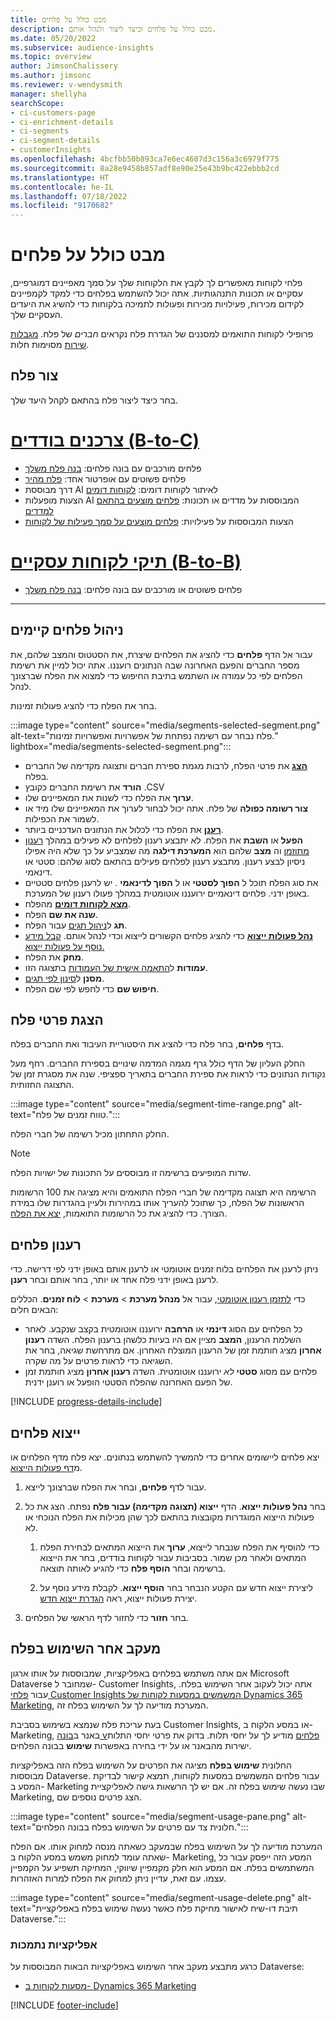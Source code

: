```yaml
---
title: מבט כולל על פלחים
description: מבט כולל על פלחים וכיצד ליצור ולנהל אותם.
ms.date: 05/20/2022
ms.subservice: audience-insights
ms.topic: overview
author: JimsonChalissery
ms.author: jimsonc
ms.reviewer: v-wendysmith
manager: shellyha
searchScope:
- ci-customers-page
- ci-enrichment-details
- ci-segments
- ci-segment-details
- customerInsights
ms.openlocfilehash: 4bcfbb50b893ca7e6ec4607d3c156a3c6979f775
ms.sourcegitcommit: 8a28e9458b857adf8e90e25e43b9bc422ebbb2cd
ms.translationtype: HT
ms.contentlocale: he-IL
ms.lasthandoff: 07/18/2022
ms.locfileid: "9170682"
---
```

# <a name="segments-overview"></a>מבט כולל על פלחים

פלחי לקוחות מאפשרים לך לקבץ את הלקוחות שלך על סמך מאפיינים דמוגרפיים, עסקיים או תכונות התנהגותיות. אתה יכול להשתמש בפלחים כדי למקד לקמפיינים לקידום מכירות, פעילויות מכירות ופעולות לתמיכה בלקוחות כדי להשיג את היעדים העסקיים שלך.

פרופילי לקוחות התואמים למסננים של הגדרת פלח נקראים *חברים* של פלח. [מגבלות שירות](/dynamics365/customer-insights/service-limits) מסוימות חלות.

## <a name="create-a-segment"></a>צור פלח

בחר כיצד ליצור פלח בהתאם לקהל היעד שלך.

# <a name="individual-consumers-b-to-c"></a>[צרכנים בודדים (B-to-C)](#tab/b2c)

- פלחים מורכבים עם בונה פלחים: [בנה פלח משלך](segment-builder.md)
- פלחים פשוטים עם אופרטור אחד: [פלח מהיר](segment-quick.md)
- דרך מבוססת AI לאיתור לקוחות דומים: [לקוחות דומים](find-similar-customer-segments.md)
- הצעות מופעלות AI המבוססות על מדדים או תכונות: [פלחים מוצעים בהתאם למדדים](suggested-segments.md)
- הצעות המבוססות על פעילויות: [פלחים מוצעים על סמך פעילות של לקוחות](suggested-segments-activity.md)

# <a name="business-accounts-b-to-b"></a>[תיקי לקוחות עסקיים (B-to-B)](#tab/b2b)

- פלחים פשוטים או מורכבים עם בונה פלחים: [בנה פלח משלך](segment-builder.md)

---

## <a name="manage-existing-segments"></a>ניהול פלחים קיימים

עבור אל הדף **פלחים** כדי להציג את הפלחים שיצרת, את הסטטוס והמצב שלהם, את מספר החברים והפעם האחרונה שבה הנתונים רועננו. אתה יכול למיין את רשימת הפלחים לפי כל עמודה או השתמש בתיבת החיפוש כדי למצוא את הפלח שברצונך לנהל.

בחר את הפלח כדי להציג פעולות זמינות.

:::image type="content" source="media/segments-selected-segment.png" alt-text="פלח נבחר עם רשימה נפתחת של אפשרויות ואפשרויות זמינות." lightbox="media/segments-selected-segment.png":::

- [**הצג**](#view-segment-details) את פרטי הפלח, לרבות מגמת ספירת חברים ותצוגה מקדימה של החברים בפלח.
- **הורד** את רשימת החברים כקובץ ‎.CSV
- **ערוך** את הפלח כדי לשנות את המאפיינים שלו.
- **צור רשומה כפולה** של פלח. אתה יכול לבחור לערוך את המאפיינים שלו מיד או לשמור את הכפילות.
- [**רענן**](#refresh-segments) את הפלח כדי לכלול את הנתונים העדכניים ביותר.
- **הפעל** או **השבת** את הפלח. לא יתבצע רענון לפלחים לא פעילים במהלך [רענון מתוזמן](system.md#schedule-tab) וה **מצב** שלהם הוא **המערכת דילגה** מה שמצביע על כך שלא היה אפילו ניסיון לבצע רענון. מתבצע רענון לפלחים פעילים בהתאם לסוג שלהם: סטטי או דינאמי.
- את סוג הפלח תוכל ל **הפוך לסטטי** או ל **הפוך לדינאמי** . יש לרענן פלחים סטטיים באופן ידני. פלחים דינאמיים ירועננו אוטומטית במהלך פעולו רענון של המערכת.
- [**מצא לקוחות דומים**](find-similar-customer-segments.md) מהפלח.
- **שנה את שם** הפלח.
- **תג** ל[ניהול תגים](work-with-tags-columns.md#manage-tags) עבור הפלח.
- [**נהל פעולות ייצוא**](#export-segments) כדי להציג פלחים הקשורים לייצוא וכדי לנהל אותם. [קבל מידע נוסף על פעולות ייצוא.](export-destinations.md)
- **מחק** את הפלח.
- **עמודות** ל[התאמה אישית של העמודות](work-with-tags-columns.md#customize-columns) בתצוגה הזו.
- **מסנן** ל[סינון לפי תגים](work-with-tags-columns.md#filter-on-tags).
- **חיפוש שם** כדי לחפש לפי שם הפלח.

## <a name="view-segment-details"></a>הצגת פרטי פלח

בדף **פלחים**, בחר פלח כדי להציג את היסטוריית העיבוד ואת החברים בפלח.

החלק העליון של הדף כולל גרף מגמה המדמה שינויים בספירת החברים. רחף מעל נקודות הנתונים כדי לראות את ספירת החברים בתאריך ספציפי. שנה את מסגרת זמן של התצוגה החזותית.

:::image type="content" source="media/segment-time-range.png" alt-text="טווח זמנים של פלח.":::

החלק התחתון מכיל רשימה של חברי הפלח.

> [!NOTE]
> שדות המופיעים ברשימה זו מבוססים על התכונות של ישויות הפלח.
>
>הרשימה היא תצוגה מקדימה של חברי הפלח התואמים והיא מציגה את 100 הרשומות הראשונות של הפלח, כך שתוכל להעריך אותו במהירות ולעיין בהגדרות שלו במידת הצורך. כדי להציג את כל הרשומות התואמות, [יצא את הפלח](export-destinations.md).

## <a name="refresh-segments"></a>רענון פלחים

ניתן לרענן את הפלחים בלוח זמנים אוטומטי או לרענן אותם באופן ידני לפי דרישה. כדי לרענן באופן ידני פלח אחד או יותר, בחר אותם ובחר **רענן**.

כדי [לתזמן רענון אוטומטי](system.md#schedule-tab), עבור אל **מנהל מערכת** > **מערכת** > **לוח זמנים**. הכללים הבאים חלים:

- כל הפלחים עם הסוג **דינמי** או **הרחבה** ירועננו אוטומטית בקצב שנקבע. לאחר השלמת הרענון, **המצב** מציין אם היו בעיות כלשהן ברענון הפלח. השדה **רענון אחרון** מציג חותמת זמן של הרענון המוצלח האחרון. אם מתרחשת שגיאה, בחר את השגיאה כדי לראות פרטים על מה שקרה.
- פלחים עם מסוג **סטטי** *לא* ירועננו אוטומטית. השדה **רענון אחרון** מציג חותמת זמן של הפעם האחרונה שהפלח הסטטי הופעל או רוענן ידנית.

[!INCLUDE [progress-details-include](includes/progress-details-pane.md)]

## <a name="export-segments"></a>ייצוא פלחים

יצא פלחים ליישומים אחרים כדי להמשיך להשתמש בנתונים. יצא פלח מדף הפלחים או מ[דף פעולות הייצוא](export-destinations.md).

1. עבור לדף **פלחים**, ובחר את הפלח שברצונך לייצא.

1. בחר **נהל פעולות ייצוא**. הדף **‏‫ייצוא (תצוגה מקדימה) עבור פלח‬** נפתח. הצג את כל פעולות הייצוא המוגדרות מקובצות בהתאם לכך שהן מכילות את הפלח הנוכחי או לא.

   1. כדי להוסיף את הפלח שנבחר לייצוא, **ערוך** את הייצוא המתאים לבחירת הפלח המתאים ולאחר מכן שמור. בסביבות עבור לקוחות בודדים, בחר את הייצוא ברשימה ובחר **הוסף פלח** כדי להגיע לאותה תוצאה.

   1. ליצירת ייצוא חדש עם הקטע הנבחר בחר **הוסף ייצוא**. לקבלת מידע נוסף על יצירת פעולות ייצוא, ראה [הגדרת ייצוא חדש](export-destinations.md#set-up-a-new-export).

1. בחר **חזור** כדי לחזור לדף הראשי של הפלחים.

## <a name="track-usage-of-a-segment"></a>מעקב אחר השימוש בפלח

אם אתה משתמש בפלחים באפליקציות, שמבוססות על אותו ארגון Microsoft Dataverse שמחובר ל- Customer Insights, אתה יכול לעקוב אחר השימוש בפלח. עבור [פלחי Customer Insights המשמשים במסעות לקוחות של Dynamics 365 Marketing](/dynamics365/marketing/real-time-marketing-ci-profile), המערכת מודיעה לך על השימוש בפלח זה.

בעת עריכת פלח שנמצא בשימוש בסביבת Customer Insights, או במסע הלקוח ב- Marketing, באנר ב[בונה vפלחים](segment-builder.md) מודיע לך על יחסי תלות. בדוק את פרטי יחסי התלות ישירות מהבאנר או על ידי בחירה באפשרות **שימוש** בבונה הפלחים.

החלונית **שימוש בפלח** מציגה את הפרטים על השימוש בפלח הזה באפליקציות מבוססות Dataverse. עבור פלחים המשמשים במסעות לקוחות, תמצא קישור לבדיקת המסע ב- Marketing שבו נעשה שימוש בפלח זה. אם יש לך הרשאות גישה לאפליקציית Marketing, הצג פרטים נוספים שם.

:::image type="content" source="media/segment-usage-pane.png" alt-text="חלונית צד עם פרטים על השימוש בפלח בבונה הפלחים.":::

המערכת מודיעה לך על השימוש בפלח שבמעקב כשאתה מנסה למחוק אותו. אם הפלח שאתה עומד למחוק משמש במסע הלקוח ב- Marketing, המסע הזה ייפסק עבור כל המשתמשים בפלח. אם המסע הוא חלק מקמפיין שיווקי, המחיקה תשפיע על הקמפיין עצמו. עם זאת, עדיין ניתן למחוק את הפלח למרות האזהרות.

:::image type="content" source="media/segment-usage-delete.png" alt-text="תיבת דו-שיח לאישור מחיקת פלח כאשר נעשה שימוש בפלח באפליקציית Dataverse.":::

### <a name="supported-apps"></a>אפליקציות נתמכות

כרגע מתבצע מעקב אחר השימוש באפליקציות הבאות המבוססות על Dataverse:

- [מסעות לקוחות ב- Dynamics 365 Marketing](/dynamics365/marketing/real-time-marketing-ci-profile)

[!INCLUDE [footer-include](includes/footer-banner.md)]
